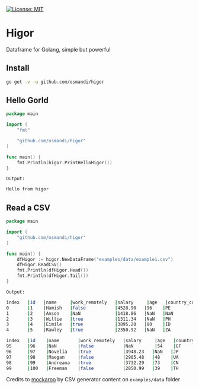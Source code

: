 [![License: MIT](https://img.shields.io/badge/License-MIT-yellow.svg)](https://opensource.org/licenses/MIT)

# Higor

Dataframe for Golang, simple but powerful

<!--

## Why Golang to Data Engineering?

Go has a multiple features that help on this topic, for example:
- It's very easy implement the concurrency to processing a lot of data with nativie way (without external libraries)
- His compilation is fast.
- Has your native library to implement tests.
- His sintax is simple such as Python but powerfull as C language.
- Its mascot is very cute (this is a personal opinion)

## Why Higor?

Actualy Python is used in all steps for a Machine Learning project, from Data Engineering to Machine Learning model train, to adapt this Python doesn't to do native instead use precompiled code to another language, for this way Python change syntax depending of the external libraly. For example: Numpy use C and Spark uses Scala.

Depending how much data do you have in Python you need different libraries (Pandas -> Dask -> PySpark)

The proposal with `Higor` is uses Golang during Data Engineering process no matter how much data do you have with the same library for that keeping the same syntax code.

If you are a Data Engineer or Golang developer this question is for you: If Docker y Kubernetes están hechos en Go, ¿qué hace falta para implementar Go para Big Data?

-->

## Install

```Bash
go get -v -u github.com/osmandi/higor
```

## Hello Gorld

```Go
package main

import (
	"fmt"

	"github.com/osmandi/higor"
)

func main() {
	fmt.Println(higor.PrintHelloHigor())
}
```

`Output:`
```Bash
Hello from higor
```

## Read a CSV

```Go
package main

import (
	"github.com/osmandi/higor"
)

func main() {
    dfHigor := higor.NewDataFrame("examples/data/example1.csv")
    dfHigor.ReadCSV()
	fmt.Println(dfHigor.Head())	
	fmt.Println(dfHigor.Tail())
}
```
`Output:`
```Bash
index   |id   |name     |work_remotely   |salary     |age   |country_code
0       |1    |Hamish   |false           |4528.90   |96    |PE
1       |2    |Anson    |NaN             |1418.86   |NaN   |NaN
2       |3    |Willie   |true            |1311.34   |NaN   |PH
3       |4    |Eimile   |true            |3895.20   |80    |ID
4       |5    |Rawley   |true            |2350.92   |NaN   |ZA

index   |id    |name       |work_remotely   |salary     |age   |country_code
95      |96    |NaN        |false           |NaN        |54    |GF
96      |97    |Novelia    |true            |3948.23   |NaN   |JP
97      |98    |Maegan     |false           |2905.48   |48    |UA
98      |99    |Andreana   |true            |3732.29   |73    |CN
99      |100   |Freeman    |false           |2850.99   |39    |TH
```

Credits to [mockaroo](https://www.mockaroo.com/) by CSV generator content on `examples/data` folder
